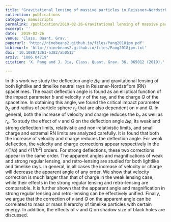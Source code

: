 ```yaml
---  
title: "Gravitational lensing of massive particles in Reissner–Nordström black hole spacetime"
collection: publications
category: manuscripts
permalink: /publication/2019-02-26-Gravitational lensing of massive particles in Reissner–Nordström black hole spacetime
excerpt: ''
date:  2019-02-26
venue: 'Class. Quant. Grav.'
paperurl: 'http://ninebeans2.github.io/files/Pang2018jpm.pdf'
bibtexurl: 'http://ninebeans2.github.io/files/Pang2018jpm.txt'
doi: '10.1088/1361-6382/ab0512'
arxiv: '1806.04719'
citation: 'X. Pang and J. Jia, Class. Quant. Grav. 36, 065012 (2019).'

---  
```


In this work we study the deflection angle $\Delta \varphi$ and gravitational lensing of both lightlike and timelike neutral rays in Reissner-Nordstr\"om (RN) spacetimes. The exact deflection angle is found as an elliptical function of the impact parameter $b$ and velocity $v$ of the ray, and the charge $Q$ of the spacetime. In obtaining this angle, we found the critical impact parameter $b_c$ and radius of particle sphere $r_c$ that are also dependent on $v$ and $Q$. In general, both the increase of velocity and charge reduces the $b_c$ as well as $r_c$. To study the effect of $v$ and $Q$ on the deflection angle $\Delta\varphi$, its weak and strong deflection limits, relativistic and non-relativistic limits, and small charge and extremal RN limits are analyzed carefully. It is found that both the increase of velocity and charge reduces the deflection angle. For weak deflection, the velocity and charge corrections appear respectively in the $\mathcal{O}(1/b)$ and $\mathcal{O}(1/b^2)$ orders. For strong deflections, these two corrections appear in the same order. The apparent angles and magnifications of weak and strong regular lensing, and retro-lensing are studied for both lightlike and timelike rays. In general, in all cases the increase of velocity or charge will decrease the apparent angle of any order. We show that velocity correction is much larger than that of charge in the weak lensing case, while their effects in the strong regular lensing and retro-lensing are comparable. It is further shown that the apparent angle and magnification in strong regular lensing and retro-lensing can be effectively unified. Finally, we argue that the correction of $v$ and $Q$ on the apparent angle can be correlated to mass or mass hierarchy of timelike particles with certain energy. In addition, the effects of $v$ and $Q$ on shadow size of black holes are discussed.

